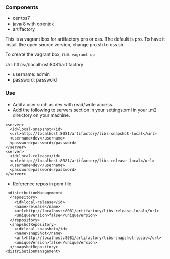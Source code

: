 ### Components
* centos7
* java 8 with openjdk
* artifactory


This is a vagrant box for artifactory pro or oss. The default is pro. To have it install the open source version, change pro.sh to oss.sh.

To create the vagrant box, run: ```vagrant up```

Url: https://localhost:8081/artifactory
  * username: admin
  * password: password

### Use

 * Add a user such as dev with read/write access.
 * Add the  following to servers section in your settings.xml in your .m2 directory on your machine.

```
<server>
  <id>local-snapshot</id>
  <url>http://localhost:8081/artifactory/libs-snapshot-local</url>
  <username>dev</username>
  <password>password</password>
</server>
<server>
  <id>local-release</id>
  <url>http://localhost:8081/artifactory/libs-release-local</url>
  <username>dev</username>
  <password>password</password>
</server>
```

* Reference repos in pom file.

```
 <distributionManagement>
  <repository>
    <id>local-release</id>
    <name>release</name>
    <url>http://localhost:8081/artifactory/libs-release-local</url>
    <uniqueVersion>false</uniqueVersion>
  </repository>
  <snapshotRepository>
    <id>local-snapshot</id>
    <name>snapShot</name>
    <url>http://localhost:8081/artifactory/libs-snapshot-local</url>
    <uniqueVersion>false</uniqueVersion>
  </snapshotRepository>
<distributionManagement>
```
